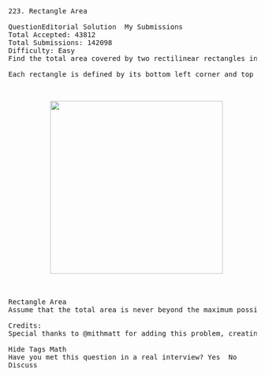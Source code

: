 <pre>
223. Rectangle Area  

QuestionEditorial Solution  My Submissions
Total Accepted: 43812
Total Submissions: 142098
Difficulty: Easy
Find the total area covered by two rectilinear rectangles in a 2D plane.

Each rectangle is defined by its bottom left corner and top right corner as shown in the figure.

<p align="center">
  <img src="https://leetcode.com/static/images/problemset/rectangle_area.png" width="350"/>
</p>

Rectangle Area
Assume that the total area is never beyond the maximum possible value of int.

Credits:
Special thanks to @mithmatt for adding this problem, creating the above image and all test cases.

Hide Tags Math
Have you met this question in a real interview? Yes  No
Discuss

</pre>
